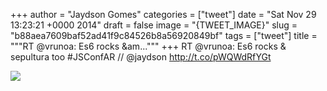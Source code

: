 
+++
author = "Jaydson Gomes"
categories = ["tweet"]
date = "Sat Nov 29 13:23:21 +0000 2014"
draft = false
image = "{TWEET_IMAGE}"
slug = "b88aea7609baf52ad41f9c84526b8a56920849bf"
tags = ["tweet"]
title = """RT @vrunoa: Es6 rocks &am..."""
+++
RT @vrunoa: Es6 rocks &amp; sepultura too #JSConfAR // @jaydson http://t.co/pWQWdRfYGt

![](/images/tweet-media/538684641818189824-B3nDEdmIIAAm2R8.jpg)